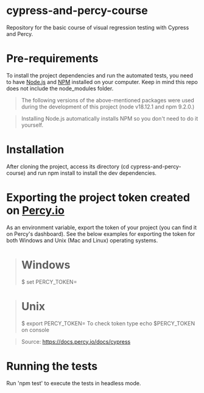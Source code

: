 #  cypress-and-percy-course
Repository for the basic course of visual regression testing with Cypress and Percy.

#  Pre-requirements
To install the project dependencies and run the automated tests, you need to have [Node.js](https://nodejs.org/en/) and [NPM](https://www.npmjs.com/) installed on your computer.
Keep in mind this repo does not include the node_modules folder.

> The following versions of the above-mentioned packages were used during the development of this project (node v18.12.1 and npm 9.2.0.)

> Installing Node.js automatically installs NPM so you don't need to do it yourself.

#  Installation
After cloning the project, access its directory (cd cypress-and-percy-course) and run npm install to install the dev dependencies.

#  Exporting the project token created on [Percy.io](https://docs.percy.io)
As an environment variable, export the token of your project (you can find it on Percy's dashboard). See the below examples for exporting the token for both Windows and Unix (Mac and Linux) operating systems.

> # Windows
> $ set PERCY_TOKEN=<your token here>

> # Unix
> $ export PERCY_TOKEN=<your token here>
> To check token type echo $PERCY_TOKEN on console

> Source: https://docs.percy.io/docs/cypress

#  Running the tests
Run 'npm test' to execute the tests in headless mode.
